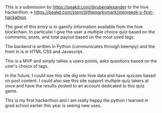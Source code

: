 This is a submission by https://peakd.com/@rubenalexander to the hive hackerthon -> https://peakd.com/stem/@themarkymark/stemgeek-s-first-hackathon.

The goal of this entry is to gamify information available from
the hive blockchain. In particular I give the user a multiple choice quiz based on the comments, posts, and total payout based on the most used tags.

The backend is written in Python (communicates through beempy) and the front in is in HTML CSS and Javascript.

This is a MVP and simply tallies a users points, asks questions based on the user's choice of tags. 

In the future, I could see this site dig into hive data and have quizzes based on post content. I could also see this site support multiple quiz takers at once and have the results posted to an account dedicated to this quiz game.

This is my first hackerthon and I am really happy the python I learned in grad school earlier this year is seeing new uses.